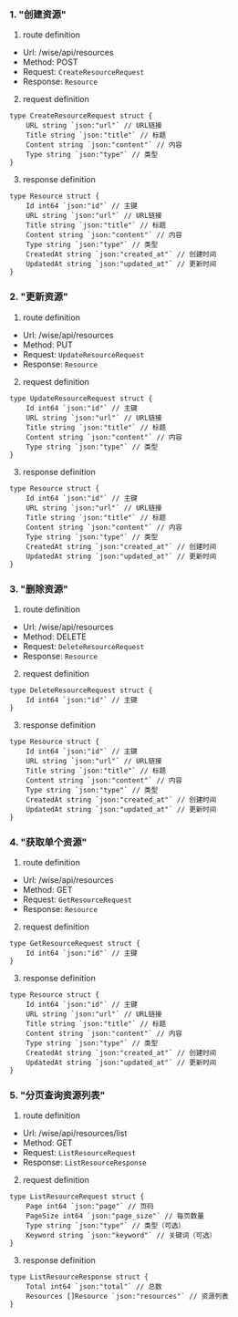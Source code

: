 ### 1. "创建资源"

1. route definition

- Url: /wise/api/resources
- Method: POST
- Request: `CreateResourceRequest`
- Response: `Resource`

2. request definition



```golang
type CreateResourceRequest struct {
	URL string `json:"url"` // URL链接
	Title string `json:"title"` // 标题
	Content string `json:"content"` // 内容
	Type string `json:"type"` // 类型
}
```


3. response definition



```golang
type Resource struct {
	Id int64 `json:"id"` // 主键
	URL string `json:"url"` // URL链接
	Title string `json:"title"` // 标题
	Content string `json:"content"` // 内容
	Type string `json:"type"` // 类型
	CreatedAt string `json:"created_at"` // 创建时间
	UpdatedAt string `json:"updated_at"` // 更新时间
}
```

### 2. "更新资源"

1. route definition

- Url: /wise/api/resources
- Method: PUT
- Request: `UpdateResourceRequest`
- Response: `Resource`

2. request definition



```golang
type UpdateResourceRequest struct {
	Id int64 `json:"id"` // 主键
	URL string `json:"url"` // URL链接
	Title string `json:"title"` // 标题
	Content string `json:"content"` // 内容
	Type string `json:"type"` // 类型
}
```


3. response definition



```golang
type Resource struct {
	Id int64 `json:"id"` // 主键
	URL string `json:"url"` // URL链接
	Title string `json:"title"` // 标题
	Content string `json:"content"` // 内容
	Type string `json:"type"` // 类型
	CreatedAt string `json:"created_at"` // 创建时间
	UpdatedAt string `json:"updated_at"` // 更新时间
}
```

### 3. "删除资源"

1. route definition

- Url: /wise/api/resources
- Method: DELETE
- Request: `DeleteResourceRequest`
- Response: `Resource`

2. request definition



```golang
type DeleteResourceRequest struct {
	Id int64 `json:"id"` // 主键
}
```


3. response definition



```golang
type Resource struct {
	Id int64 `json:"id"` // 主键
	URL string `json:"url"` // URL链接
	Title string `json:"title"` // 标题
	Content string `json:"content"` // 内容
	Type string `json:"type"` // 类型
	CreatedAt string `json:"created_at"` // 创建时间
	UpdatedAt string `json:"updated_at"` // 更新时间
}
```

### 4. "获取单个资源"

1. route definition

- Url: /wise/api/resources
- Method: GET
- Request: `GetResourceRequest`
- Response: `Resource`

2. request definition



```golang
type GetResourceRequest struct {
	Id int64 `json:"id"` // 主键
}
```


3. response definition



```golang
type Resource struct {
	Id int64 `json:"id"` // 主键
	URL string `json:"url"` // URL链接
	Title string `json:"title"` // 标题
	Content string `json:"content"` // 内容
	Type string `json:"type"` // 类型
	CreatedAt string `json:"created_at"` // 创建时间
	UpdatedAt string `json:"updated_at"` // 更新时间
}
```

### 5. "分页查询资源列表"

1. route definition

- Url: /wise/api/resources/list
- Method: GET
- Request: `ListResourceRequest`
- Response: `ListResourceResponse`

2. request definition



```golang
type ListResourceRequest struct {
	Page int64 `json:"page"` // 页码
	PageSize int64 `json:"page_size"` // 每页数量
	Type string `json:"type"` // 类型（可选）
	Keyword string `json:"keyword"` // 关键词（可选）
}
```


3. response definition



```golang
type ListResourceResponse struct {
	Total int64 `json:"total"` // 总数
	Resources []Resource `json:"resources"` // 资源列表
}
```


